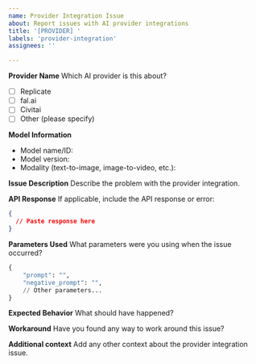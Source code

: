 ```yaml
---
name: Provider Integration Issue
about: Report issues with AI provider integrations
title: '[PROVIDER] '
labels: 'provider-integration'
assignees: ''

---
```


**Provider Name**
Which AI provider is this about?
- [ ] Replicate
- [ ] fal.ai
- [ ] Civitai
- [ ] Other (please specify)

**Model Information**
- Model name/ID:
- Model version:
- Modality (text-to-image, image-to-video, etc.):

**Issue Description**
Describe the problem with the provider integration.

**API Response**
If applicable, include the API response or error:
```json
{
  // Paste response here
}
```

**Parameters Used**
What parameters were you using when the issue occurred?
```python
{
    "prompt": "",
    "negative_prompt": "",
    // Other parameters...
}
```

**Expected Behavior**
What should have happened?

**Workaround**
Have you found any way to work around this issue?

**Additional context**
Add any other context about the provider integration issue.